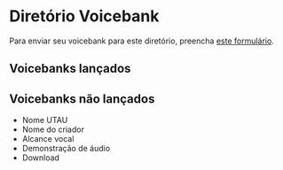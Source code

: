 # Diretório Voicebank

Para enviar seu voicebank para este diretório, preencha [este formulário]().

## Voicebanks lançados
## Voicebanks não lançados

- Nome UTAU
- Nome do criador
- Alcance vocal
- Demonstração de áudio
- Download